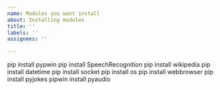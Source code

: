 ```yaml
---
name: Modules you want install
about: Installing modules
title: ''
labels: ''
assignees: ''

---
```


pip install pypwin
pip install SpeechRecognition
pip install wikipedia
pip install datetime
pip install socket
pip install os
pip install webbrowser
pip install pyjokes
pipwin install pyaudio
